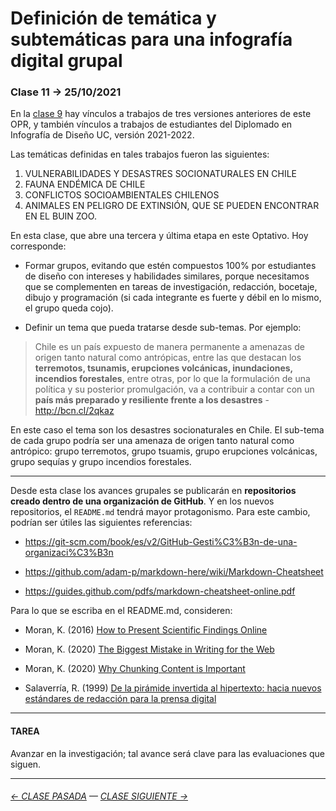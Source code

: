 # Definición de temática y subtemáticas para una infografía digital grupal

###  Clase 11 → 25/10/2021

En la [clase 9](https://github.com/profesorfaco/dno075-2022-1/tree/main/clase-09) hay vínculos a trabajos de tres versiones anteriores de este OPR, y también vínculos a trabajos de estudiantes del Diplomado en Infografía de Diseño UC, versión 2021-2022.

Las temáticas definidas en tales trabajos fueron las siguientes:

1. VULNERABILIDADES Y DESASTRES SOCIONATURALES EN CHILE
2. FAUNA ENDÉMICA DE CHILE
3. CONFLICTOS SOCIOAMBIENTALES CHILENOS
4. ANIMALES EN PELIGRO DE EXTINSIÓN, QUE SE PUEDEN ENCONTRAR EN EL BUIN ZOO.

En esta clase, que abre una tercera y última etapa en este Optativo. Hoy corresponde:

- Formar grupos, evitando que estén compuestos 100% por estudiantes de diseño con intereses y habilidades similares, porque necesitamos que se complementen en tareas de investigación, redacción, bocetaje, dibujo y programación (si cada integrante es fuerte y débil en lo mismo, el grupo queda cojo).

- Definir un tema que pueda tratarse desde sub-temas. Por ejemplo:

> Chile es un país expuesto de manera permanente a amenazas de origen tanto natural como antrópicas, entre las que destacan los **terremotos, tsunamis, erupciones volcánicas, inundaciones, incendios forestales**, entre otras, por lo que la formulación de una política y su posterior promulgación, va a contribuir a contar con un **país más preparado y resiliente frente a los desastres** - http://bcn.cl/2qkaz

En este caso el tema son los desastres socionaturales en Chile. El sub-tema de cada grupo podría ser una amenaza de origen tanto natural como antrópico: grupo terremotos, grupo tsuamis, grupo erupciones volcánicas, grupo sequías y grupo incendios forestales.

- - - - - - - - - -

Desde esta clase los avances grupales se publicarán en **repositorios creado dentro de una organización de GitHub**. Y en los nuevos repositorios, el `README.md` tendrá mayor protagonismo. Para este cambio, podrían ser útiles las siguientes referencias:

- https://git-scm.com/book/es/v2/GitHub-Gesti%C3%B3n-de-una-organizaci%C3%B3n

- https://github.com/adam-p/markdown-here/wiki/Markdown-Cheatsheet

- https://guides.github.com/pdfs/markdown-cheatsheet-online.pdf


Para lo que se escriba en el README.md, consideren:

- Moran, K. (2016) [How to Present Scientific Findings Online](https://www.nngroup.com/articles/scientific-findings-online/)

- Moran, K. (2020) [The Biggest Mistake in Writing for the Web](https://www.nngroup.com/videos/biggest-mistake-writing-web/)

- Moran, K. (2020) [Why Chunking Content is Important](https://www.nngroup.com/videos/chunking/)

- Salaverría, R. (1999) [De la pirámide invertida al hipertexto: hacia nuevos estándares de redacción para la prensa digital](https://dadun.unav.edu/bitstream/10171/5186/4/de_la_piramide_invertida_al_hipertexto.pdf)

- - - - - - - -

#### TAREA

Avanzar en la investigación; tal avance será clave para las evaluaciones que siguen.

- - - - - - - - 

###### [← CLASE PASADA](https://github.com/profesorfaco/dno075-2022-1/tree/main/clase-10) — [CLASE SIGUIENTE →](https://github.com/profesorfaco/dno075-2022-1/tree/main/clase-12) 
